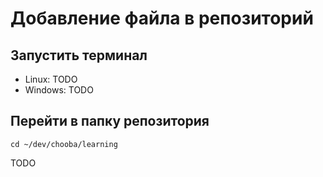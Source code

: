 # Добавление файла в репозиторий #

## Запустить терминал ##

* Linux: TODO
* Windows: TODO

## Перейти в папку репозитория ##

    cd ~/dev/chooba/learning

TODO
